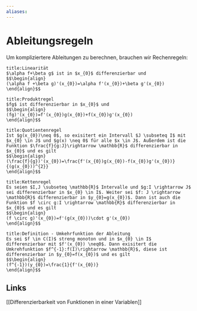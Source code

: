 ```yaml
---
aliases: 
---
```

# Ableitungsregeln 
Um kompliziertere Ableitungen zu berechnen, brauchen wir Rechenregeln:
```ad-abstract
title:Linearität
$\alpha f+\beta g$ ist in $x_{0}$ differenzierbar und
$$\begin{align}
(\alpha f +\beta g)'(x_{0})=\alpha f'(x_{0})+\beta g'(x_{0})
\end{align}$$
```
```ad-abstract
title:Produktregel
$fg$ ist differenzierbar in $x_{0}$ und
$$\begin{align}
(fg)'(x_{0})=f'(x_{0})g(x_{0})+f(x_{0})g'(x_{0})
\end{align}$$
```
```ad-abstract
title:Quotientenregel
Ist $g(x_{0})\neq 0$, so exisitert ein Intervall $J \subseteq I$ mit $x_{0} \in J$ und $g(x) \neq 0$ für alle $x \in J$. Außerdem ist die Funktion $\frac{f}{g:J}\rightarrow \mathbb{R}$ differenzierbar in $x_{0}$ und es gilt
$$\begin{align}
(\frac{f}{g})'(x_{0})=\frac{f'(x_{0})g(x_{0})-f(x_{0})g'(x_{0})}{(g(x_{0}))^{2}}
\end{align}$$
```
```ad-abstract
title:Kettenregel
Es seien $I,J \subseteq \mathbb{R}$ Intervalle und $g:I \rightarrow J$ sei differenzierbar in $x_{0} \in I$. Weiter sei $f: J \rightarrow \mathbb{R}$ differenzierbar in $y_{0}=g(x_{0})$. Dann ist auch die Funktion $f \circ g:I \rightarrow \mathbb{R}$ differenzierbar in $x_{0}$ und es gilt
$$\begin{align}
(f \circ g)'(x_{0})=f'(g(x_{0}))\cdot g'(x_{0})
\end{align}$$
```
```ad-abstract
title:Definition - Umkehrfunktion der Ableitung
Es sei $f \in C(I)$ streng monoton und in $x_{0} \in I$ differenzierbar mit $f'(x_{0}) \neq0$. Dann exisitert die Umkrehfunktion $f^{-1}:f(I)\rightarrow \mathbb{R}$, diese ist differenzierbar in $y_{0}=f(x_{0})$ und es gilt
$$\begin{align}
(f^{-1})(y_{0})=\frac{1}{f'(x_{0})}
\end{align}$$
```

## Links
[[Differenzierbarkeit von Funktionen in einer Variablen]]